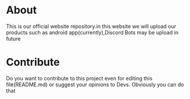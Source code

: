 # About
This is our official website repository.in this website we will upload our products such as android app(currently),Discord Bots  may be upload in future

# Contribute
Do you want to contribute to this project even for editing this file(README.md) or suggest your opinions to Devs. Obviously you can do that
